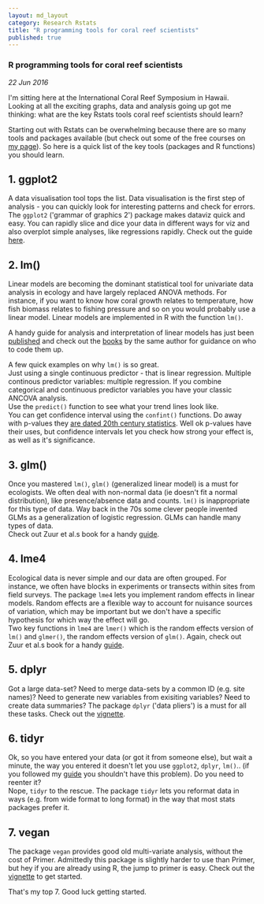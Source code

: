 ```yaml
---
layout: md_layout
category: Research Rstats
title: "R programming tools for coral reef scientists"
published: true  
---
```


### R programming tools for coral reef scientists

*22 Jun 2016*

I'm sitting here at the International Coral Reef Symposium in Hawaii. Looking at all the exciting graphs, data and analysis going up got me thinking: what are the key Rstats tools coral reef scientists should learn?  

Starting out with Rstats can be overwhelming because there are so many tools and packages available (but check out some of the free courses on [my page](http://www.seascapemodels.org/Rstats/index.html#page_content)). So here is a quick list of the key tools (packages and R functions) you should learn.

## 1. ggplot2  
A data visualisation tool tops the list. Data visualisation is the first step of analysis - you can quickly look for interesting patterns and check for errors. The `ggplot2` ('grammar of graphics 2') package makes dataviz quick and easy. You can rapidly slice and dice your data in different ways for viz and also overplot simple analyses, like regressions rapidly. Check out the guide [here](http://ggplot2.org/).  

## 2. lm()  
Linear models are becoming the dominant statistical tool for univariate data analysis in ecology and have largely replaced ANOVA methods. For instance, if you want to know how coral growth relates to temperature, how fish biomass relates to fishing pressure and so on you would probably use a linear model. Linear models are implemented in R with the function `lm()`.

A handy guide for analysis and interpretation of linear models has just been [published](http://onlinelibrary.wiley.com/doi/10.1111/2041-210X.12577/full) and check out the [books](http://www.springer.com/us/book/9780387874579) by the same author for guidance on who to code them up.  

A few quick examples on why `lm()` is so great.  
Just using a single continuous predictor - that is linear regression. Multiple continous predictor variables: multiple regression. If you combine categorical and continuous predictor variables you have your classic ANCOVA analysis.  
Use the `predict()` function to see what your trend lines look like.  
You can get confidence interval using the `confint()` functions. Do away with p-values they [are dated 20th century statistics](https://www.sciencenews.org/blog/context/experts-issue-warning-problems-p-values). Well ok p-values have their uses, but confidence intervals let you check how strong your effect is, as well as it's significance.  

## 3. glm()  
Once you mastered `lm()`, `glm()` (generalized linear model) is a must for ecologists. We often deal with non-normal data (ie doesn't fit a normal distribution), like presence/absence data and counts. `lm()` is inappropriate for this type of data. Way back in the 70s some clever people invented GLMs as a generalization of logistic regression. GLMs can handle many types of data.  
Check out Zuur et al.s book for a handy [guide](http://www.springer.com/us/book/9780387874579).  

## 4. lme4  
Ecological data is never simple and our data are often grouped. For instance, we often have blocks in experiments or transects within sites from field surveys. The package `lme4` lets you implement random effects in linear models. Random effects are a flexible way to account for nuisance sources of variation, which may be important but we don't have a specific hypothesis for which way the effect will go.  
Two key functions in `lme4` are `lmer()` which is the random effects version of `lm()` and `glmer()`, the random effects version of `glm()`.  Again, check out Zuur et al.s book for a handy [guide](http://www.springer.com/us/book/9780387874579).  

## 5. dplyr  
Got a large data-set? Need to merge data-sets by a common ID (e.g. site names)? Need to generate new variables from exisiting variables? Need to create data summaries? The package `dplyr` ('data pliers') is a must for all these tasks. Check out the [vignette](https://www.google.com/url?sa=t&rct=j&q=&esrc=s&source=web&cd=1&cad=rja&uact=8&ved=0ahUKEwi30ujy-7zNAhUP92MKHbxJCAsQFggeMAA&url=https%3A%2F%2Fcran.rstudio.com%2Fweb%2Fpackages%2Fdplyr%2Fvignettes%2Fintroduction.html&usg=AFQjCNH7Ylg3tLyDnOEXLKyYXT0tBfmUSQ&sig2=YhONDvPs6ZxLvnxJSVoCfw).  

## 6. tidyr  
Ok, so you have entered your data (or got it from someone else), but wait a minute, the way you entered it doesn't let you use `ggplot2`, `dplyr`, `lm()`.. (if you followed my [guide](http://www.seascapemodels.org/rstats%20rspatial/2015/11/13/data-commandments.html) you shouldn't have this problem).  Do you need to reenter it?  
Nope, `tidyr` to the rescue. The package `tidyr` lets you reformat data in ways (e.g. from wide format to long format) in the way that most stats packages prefer it.  

## 7. vegan  
The package `vegan` provides good old multi-variate analysis, without the cost of Primer. Admittedly this package is slightly harder to use than Primer, but hey if you are already using R, the jump to primer is easy. Check out the [vignette](https://www.google.com/url?sa=t&rct=j&q=&esrc=s&source=web&cd=4&cad=rja&uact=8&ved=0ahUKEwja7OuK_bzNAhVG9GMKHUdYDnQQFgg3MAM&url=https%3A%2F%2Fcran.r-project.org%2Fweb%2Fpackages%2Fvegan%2Fvegan.pdf&usg=AFQjCNHjnMBiuiNp84VjObqMghCwxcyLxA&sig2=t_EaCR3fJpc-O0rCih9P1w&bvm=bv.125221236,d.cGc) to get started.  

That's my top 7. Good luck getting started.  
